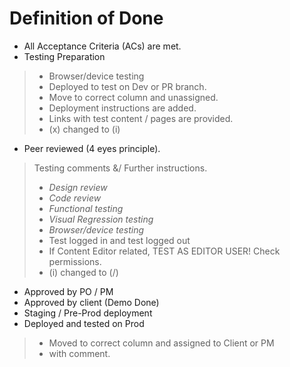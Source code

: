 # Definition of Done
- All Acceptance Criteria (ACs) are met.
- Testing Preparation
> - Browser/device testing
> - Deployed to test on Dev or PR branch.
> - Move to correct column and unassigned.
> - Deployment instructions are added.
> - Links with test content / pages are provided.
> - (x) changed to (i)
- Peer reviewed (4 eyes principle).
> Testing comments &/ Further instructions.
> - _Design review_
> - _Code review_
> - _Functional testing_
> - _Visual Regression testing_
> - _Browser/device testing_
> - Test logged in and test logged out
> - If Content Editor related, TEST AS EDITOR USER! Check permissions.
> - (i) changed to (/)
- Approved by PO / PM
- Approved by client (Demo Done)
- Staging / Pre-Prod deployment
- Deployed and tested on Prod
> - Moved to correct column and assigned to Client or PM
> - with comment.
